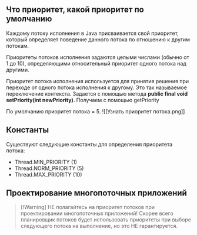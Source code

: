 ## Что приоритет, какой приоритет по умолчанию
Каждому потоку исполнения в Java присваивается свой приоритет, который определяет поведение данного потока по отношению к другим потокам.

Приоритеты потоков исполнения задаются целыми числами (обычно от 1 до 10), определяющими относительный приоритет одного потока над другими.

Приоритет потока исполнения используется для принятия решения при переходе от одного потока исполнения к другому. Это так называемое переключение контекста.
Задается с помощью метода **public final void setPriority(int newPriority)**.
Получаем с помощью getPriority

По умолчанию приоритет потока = 5.
![[Узнать приоритет потока.png]]

## Константы
Существуют следующие константы для определения приоритета потока:
- Thread.MIN_PRIORITY (1)
- Thread.NORM_PRIORITY (5)
- Thread.MAX_PRIORITY (10)

## Проектирование многопоточных приложений

>[!Warning] НЕ полагайтесь на приоритет потоков при проектировании многопоточных приложений!
Скорее всего планировщик потоков будет использовать приоритеты при выборе следующего потока на выполнение, но это НЕ гарантируется.
